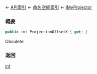 ← [API索引](Api-Index) ← [命名空间索引](Namespace-Index) ← [IMyProjector](Sandbox.ModAPI.Ingame.IMyProjector)

### 概要

```csharp
public int ProjectionOffsetX { get; }
```

Obsolete

### 返回

[int](https://docs.microsoft.com/en-us/dotnet/api/System.Int32?view=netframework-4.6)


